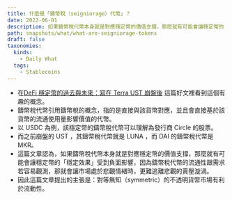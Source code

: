 ```yaml
---
title: 什麼是「鑄幣稅（seigniorage）代幣」？
date: 2022-06-01
description: 如果鑄幣稅代幣本身就是對應穩定幣的價值支撐，那麼就有可能會讓穩定幣的「穩定效果」受到負面影響，因為鑄幣稅代幣的流通性跟需求若容易觀測，那就會讓市場處於悲觀情緒時，更難逃離悲觀的賣壓漩渦。
path: snapshots/what/what-are-seigniorage-tokens
draft: false
taxonomies:
  kinds: 
    - Daily What
  tags: 
    - Stablecoins
---
```


* 在[DeFi 穩定幣的過去與未來：寫在 Terra UST 崩盤後](https://www.abmedia.io/20220601-the-past-and-future-of-defi-stable-coin) 這篇好文裡看到這個有趣的概念。
* 鑄幣稅代幣引用鑄幣稅的概念，指的是直接與該貨幣對應，並且會直接基於該貨幣的流通使用量影響價值的代幣。
* 以 USDC 為例，該穩定幣的鑄幣稅代幣可以理解為發行商 Circle 的股票。
* 而之前崩盤的 UST ，其鑄幣稅代幣就是 LUNA ，而 DAI 的鑄幣稅代幣是 MKR。
* 這篇文章認為，如果鑄幣稅代幣本身就是對應穩定幣的價值支撐，那麼就有可能會讓穩定幣的「穩定效果」受到負面影響，因為鑄幣稅代幣的流通性跟需求若容易觀測，那就會讓市場處於悲觀情緒時，更難逃離悲觀的賣壓漩渦。
* 因此這篇文章提出的主張是：對等無知（symmetric）的不透明貨幣市場有利於流動性。 